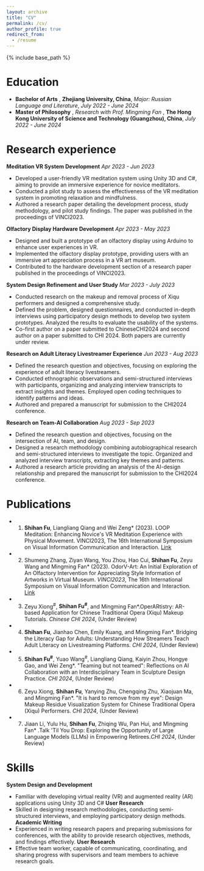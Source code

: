 ```yaml
---
layout: archive
title: "CV"
permalink: /cv/
author_profile: true
redirect_from:
  - /resume
---
```


{% include base_path %}

Education
======
* **Bachelor of Arts** , **Zhejiang University, China**, *Major: Russian Language and Literature*,  *July 2022 - June 2024*  
* **Master of Philosophy** , *Research with Prof. Mingming Fan* , **The Hong Kong University of Science and Technology (Guangzhou), China**, *July 2022 - June 2024* 


Research experience
======
**Meditation VR System Development**  *Apr 2023 - Jun 2023*  
* Developed a user-friendly VR meditation system using Unity 3D and C\#, aiming to provide an immersive experience for novice meditators.
* Conducted a pilot study to assess the effectiveness of the VR meditation system in promoting relaxation and mindfulness.
* Authored a research paper detailing the development process, study methodology, and pilot study findings. The paper was published in the proceedings of VINCI2023.

**Olfactory Display Hardware Development**  *Apr 2023 - May 2023*  
* Designed and built a prototype of an olfactory display using Arduino to enhance user experiences in VR.
* Implemented the olfactory display prototype, providing users with an immersive art appreciation process in a VR art museum.
* Contributed to the hardware development section of a research paper published in the proceedings of VINCI2023.

**System Design Refinement and User Study**  *Mar 2023 - July 2023*  
* Conducted research on the makeup and removal process of Xiqu performers and designed a comprehensive study.
* Defined the problem, designed questionnaires, and conducted in-depth interviews using participatory design methods to develop two system prototypes. Analyzed the results to evaluate the usability of the systems.
* Co-first author on a paper submitted to ChineseCHI2024 and second author on a paper submitted to CHI 2024. Both papers are currently under review.

**Research on Adult Literacy Livestreamer Experience**  *Jun 2023 - Aug 2023*  
* Defined the research question and objectives, focusing on exploring the experience of adult literacy livestreamers.
* Conducted ethnographic observations and semi-structured interviews with participants, organizing and analyzing interview transcripts to extract insights and themes. Employed open coding techniques to identify patterns and ideas.
* Authored and prepared a manuscript for submission to the CHI2024 conference.

**Research on Team-AI Collaboration**  *Aug 2023 - Sep 2023*  
* Defined the research question and objectives, focusing on the intersection of AI, team, and design.
* Designed a research methodology combining autobiographical research and semi-structured interviews to investigate the topic. Organized and analyzed interview transcripts, extracting key themes and patterns.
* Authored a research article providing an analysis of the AI-design relationship and prepared the manuscript for submission to the CHI2024 conference.

Publications
======
* 1) **Shihan Fu**, Liangliang Qiang and Wei Zeng*  (2023). LOOP Meditation: Enhancing Novice's VR Meditation Experience with Physical Movement. VINCI2023, The 16th International Symposium on Visual Information Communication and Interaction. [Link](https://doi.org/10.1145/3615522.3615538)
* 2) Shumeng Zhang, Ziyan Wang, You Zhou, Hao Cui, **Shihan Fu**, Zeyu Wang and Mingming Fan* (2023). OdorV-Art: An Initial Exploration of An Olfactory Intervention for Appreciating Style Information of Artworks in Virtual Museum. *VINCI2023*, The 16th International Symposium on Visual Information Communication and Interaction. [Link](https://doi.org/10.1145/3615522.3615544)
* 3) Zeyu Xiong<sup>#</sup>, **Shihan Fu<sup>#</sup>**, and Mingming Fan*.OperARtistry: AR-based Application for Chinese Traditional Opera (Xiqu) Makeup Tutorials. *Chinese CHI 2024*, (Under Review)

* 4) **Shihan Fu**, Jianhao Chen, Emily Kuang, and Mingming Fan*. Bridging the Literacy Gap for Adults: Understanding How Streamers Teach Adult Literacy on Livestreaming Platforms. *CHI 2024*, (Under Review)

* 5) **Shihan Fu<sup>#</sup>**, Yuao Wang<sup>#</sup>, Liangliang Qiang, Kaiyin Zhou, Hongye Gao, and Wei Zeng*. "Teaming but not teamed": Reflections on AI Collaboration with an Interdisciplinary Team in Sculpture Design Practice. *CHI 2024*, (Under Review)

* 6) Zeyu Xiong, **Shihan Fu**, Yanying Zhu, Chengqing Zhu, Xiaojuan Ma, and Mingming Fan*. "It is hard to remove from my eye": Design Makeup Residue Visualization System for Chinese Traditional Opera (Xiqu) Performers. *CHI 2024*, (Under Review)

* 7) Jiaan Li, Yulu Hu, **Shihan Fu**, Zhiqing Wu, Pan Hui, and Mingming Fan* .Talk 'Til You Drop: Exploring the Opportunity of Large Language Models (LLMs) in Empowering Retirees.*CHI 2024*, (Under Review)

  

Skills
======
**System Design and Development**
* Familiar with developing virtual reality (VR) and augmented reality (AR) applications using Unity 3D and C#
**User Research**
* Skilled in designing research methodologies, conducting semi-structured interviews, and employing participatory design methods.
**Academic Writing**
* Experienced in writing research papers and preparing submissions for conferences, with the ability to provide research objectives, methods, and findings effectively.
**User Research**
* Effective team worker, capable of communicating, coordinating, and sharing progress with supervisors and team members to achieve research goals.



